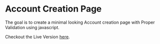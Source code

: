 # Account Creation Page

The goal is to create a minimal looking Account creation page with Proper Validation using javascript.

Checkout the Live Version [here](https://saikamesh.github.io/SAI.5D3.EPAM.JS_Validation/).
